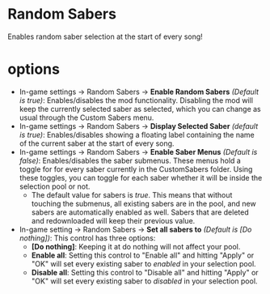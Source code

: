 
# Random Sabers
Enables random saber selection at the start of every song!
# options
- In-game settings -> Random Sabers -> **Enable Random Sabers** *(Default is true)*: Enables/disables the mod functionality. Disabling the mod will keep the currently selected saber as selected, which you can change as usual through the Custom Sabers menu. 
- In-game settings -> Random Sabers -> **Display Selected Saber** *(default is true)*: Enables/disables showing a floating label containing the name of the current saber at the start of every song.  
- In-game settings -> Random Sabers -> **Enable Saber Menus** *(Default is false)*: Enables/disables the saber submenus. These menus hold a toggle for for every saber currently in the CustomSabers folder. Using these toggles, you can toggle for each saber whether it will be inside the selection pool or not.  
  + The default value for sabers is *true*. This means that without touching the submenus, all existing sabers are in the pool, and new sabers are automatically enabled as well. Sabers that are deleted and redownloaded will keep their previous value.  
- In-game setting -> Random Sabers -> **Set all sabers to** *(Default is [Do nothing])*: This control has three options: 
   - **[Do nothing]**: Keeping it at do nothing will not affect your pool. 
   - **Enable all**: Setting this control to "Enable all" and hitting "Apply" or "OK" will set every existing saber to *enabled* in your selection pool. 
   -  **Disable all**:  Setting this control to "Disable all" and hitting "Apply" or "OK" will set every existing saber to *disabled* in your selection pool. 
